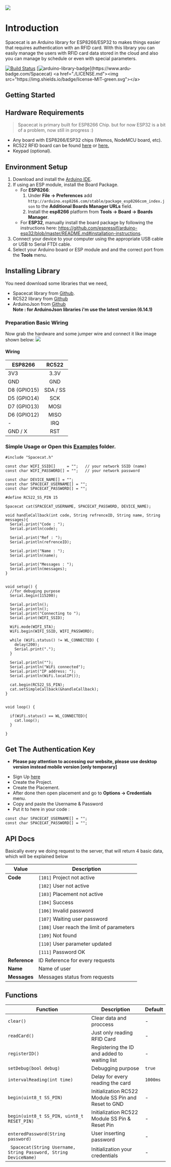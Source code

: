 ![](https://github.com/AsyaSyarif/RFID-Spacecat/blob/master/header.jpg)
# Introduction
Spacecat is an Arduino library for ESP8266/ESP32 to makes things easier that requires authentication with an RFID card.
With this library you can easily  manage the users with RFID card data stored in the cloud and also you can manage by schedule or even with special parameters.

[![Build Status](https://travis-ci.org/AsyaSyarif/RFID-Spacecat.svg?branch=master)](https://travis-ci.org/AsyaSyarif/RFID-Spacecat)
[![arduino-library-badge](https://www.ardu-badge.com/badge/Spacecat.svg?)](https://www.ardu-badge.com/Spacecat)
<a href="./LICENSE.md"><img src="https://img.shields.io/badge/license-MIT-green.svg"></a>

## Getting Started

## Hardware Requirements
>Spacecat is primary built for ESP8266 Chip. but for now ESP32 is a bit of a problem, now still in progress :)
- Any board with ESP8266/ESP32 chips (Wemos, NodeMCU board, etc).
- RC522 RFID board can be found [here](https://www.aliexpress.com/wholesale?catId=0&initiative_id=SB_20200411031748&SearchText=rc522) or [here.](https://www.tokopedia.com/search?st=product&q=rc522)
- Keypad (optional).

## Environment Setup
1. Download and install the [Arduino IDE](https://www.arduino.cc/en/Main/Software).
2. If using an ESP module, install the Board Package.
   - For **ESP8266**:
      1. Under **File -> Preferences** add `http://arduino.esp8266.com/stable/package_esp8266com_index.json` to the **Additional Boards Manager URLs** field.
      2. Install the **esp8266** platform from **Tools -> Board -> Boards Manager**.
   - For **ESP32**, manually install the board package by following the instructions here: https://github.com/espressif/arduino-esp32/blob/master/README.md#installation-instructions.
4. Connect your device to your computer using the appropriate USB cable or USB to Serial FTDI cable.
5. Select your Arduino board or ESP module and and the correct port from the **Tools** menu.

## Installing Library
You need download some libraries that we need, 
- Spacecat library from [Github](https://github.com/AsyaSyarif/RFID-Spacecat). 
- RC522 library from [Github](https://github.com/miguelbalboa/rfid)
- ArduinoJson from [Github](https://github.com/bblanchon/ArduinoJson)<br>
 **Note : for ArduinoJson libraries i'm use the latest version (6.14.1)**

### Preparation Basic Wiring
Now grab the hardware and some jumper wire and connect it like image shown below:
![](https://github.com/AsyaSyarif/RFID-Spacecat/blob/master/circuits/basic.PNG)

#### Wiring
| ESP8266       | RC522         | 
| ------------- |:-------------:|
| 3V3      | 3.3V          | 
| GND     | GND           | 
| D8 (GPIO15) | SDA / SS      | 
| D5 (GPIO14) | SCK      | 
| D7 (GPIO13) | MOSI      | 
| D6 (GPIO12) | MISO      | 
| -| IRQ      | 
| GND / X | RST      | 

### Simple Usage or Open this [Examples](https://github.com/AsyaSyarif/RFID-Spacecat/tree/master/examples) folder.
```
#include "Spacecat.h"

const char WIFI_SSID[]     = "";   // your network SSID (name) 
const char WIFI_PASSWORD[] = "";   // your network password

const char DEVICE_NAME[] = "";
const char SPACECAT_USERNAME[] = "";
const char SPACECAT_PASSWORD[] = "";

#define RC522_SS_PIN 15

Spacecat cat(SPACECAT_USERNAME, SPACECAT_PASSWORD, DEVICE_NAME);

void handleCallback(int code, String refrenceID, String name, String messages){
  Serial.print("Code : ");
  Serial.println(code);

  Serial.print("Ref : ");
  Serial.println(refrenceID);

  Serial.print("Name : ");
  Serial.println(name);

  Serial.print("Messages : ");
  Serial.println(messages);
}


void setup() {
  //for debuging purpose
  Serial.begin(115200);

  Serial.println();
  Serial.println();
  Serial.print("Connecting to ");
  Serial.print(WIFI_SSID);

  WiFi.mode(WIFI_STA); 
  WiFi.begin(WIFI_SSID, WIFI_PASSWORD);

  while (WiFi.status() != WL_CONNECTED) {
    delay(200);
    Serial.print(".");
  }

  Serial.println("");
  Serial.println("WiFi connected");
  Serial.print("IP address: ");
  Serial.println(WiFi.localIP());

  cat.begin(RC522_SS_PIN);
  cat.setSimpleCallback(&handleCallback);
}


void loop() {
  
  if(WiFi.status() == WL_CONNECTED){
    cat.loop();
  }

}

```

## Get The Authentication Key
+ **Please pay attention to accessing our website, please use desktop version instead mobile version [only temporary]**
- Sign Up [here](https://rfid.asyarif.net/login)
- Create the Project.
- Create the Placement.
- After done then open placement  and go to **Options -> Credentials** menu.
- Copy and paste the Username & Password 
- Put it to here in your code :
```
const char SPACECAT_USERNAME[] = "";
const char SPACECAT_PASSWORD[] = "";
```


## API Docs
Basically every we doing request to the server, that will return 4 basic data, which will be explained below

| Value  | Description |
| ------------- | ------------- |
| **Code**  | ``[101]`` Project not active|
|      | `` [102] ``  User not active|
|      | `` [103] ``  Placement not active|
|      | `` [104] ``  Success|
|      | `` [106] ``  Invalid password|
|      | `` [107] ``  Waiting user password|
|      | `` [108] ``  User reach the limit of parameters|
|      | `` [109] ``  Not found|
|      | `` [110] ``  User parameter updated|
|      | `` [111] ``  Password OK|
| **Reference**  | ID Reference  for every requests  |
| **Name**  | Name of user  |
| **Messages**  | Messages status from requests  |


## Functions
| Function  | Description | Default |
| ------------- | ------------- | --------- | 
| ``clear()`` |  Clear data and proccess |  - | 
| ``readCard()`` | Just only reading RFID Card |  -  | 
| ``registerID()`` | Registering the ID and added to waiting list |  - |
| ``setDebug(bool debug)`` | Debugging purpose | ``true `` | |
| ``intervalReading(int time)`` | Delay for every reading the card|   ``1000ms`` |
| ``begin(uint8_t SS_PIN)`` | Initialization RC522 Module SS Pin and Reset to GND|  -  | 
| ``begin(uint8_t SS_PIN, uint8_t RESET_PIN)``  |Initialization RC522 Module SS Pin & Reset Pin |  -  | 
| ``enteredPassword(String password)`` | User inserting password |  - | 
|`` Spacecat(String Username, String Password, String DeviceName)`` | Initialization your credentials | - | 